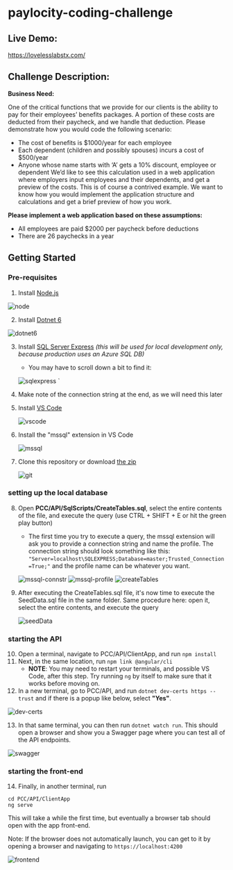# paylocity-coding-challenge

## Live Demo:
https://lovelesslabstx.com/

## Challenge Description:
<strong>Business Need:</strong> 

One of the critical functions that we provide for our clients is the ability to pay for their employees’ benefits 
packages. A portion of these costs are deducted from their paycheck, and we handle that deduction. Please 
demonstrate how you would code the following scenario: 
* The cost of benefits is $1000/year for each employee 
* Each dependent (children and possibly spouses) incurs a cost of $500/year 
* Anyone whose name starts with ‘A’ gets a 10% discount, employee or dependent 
We’d like to see this calculation used in a web application where employers input employees and their 
dependents, and get a preview of the costs. This is of course a contrived example. We want to know how you 
would implement the application structure and calculations and get a brief preview of how you work. 

<strong>Please implement a web application based on these assumptions: </strong>
* All employees are paid $2000 per paycheck before deductions 
* There are 26 paychecks in a year

## Getting Started
    
### Pre-requisites
1. Install [Node.js](https://nodejs.org/en/download/)

![node](https://user-images.githubusercontent.com/16358843/144769656-aa5b469e-bc68-4073-bcbc-f395763bc356.png)

2. Install [Dotnet 6](https://dotnet.microsoft.com/download/dotnet/6.0)

![dotnet6](https://user-images.githubusercontent.com/16358843/144769655-4380ac57-47aa-42b2-9056-7de167d7c21e.png)

3. Install [SQL Server Express](https://www.microsoft.com/en-us/sql-server/sql-server-downloads)  <i>(this will be used for local development only, because production uses an Azure SQL DB)</i>
   - You may have to scroll down a bit to find it:
   
   ![sqlexpress](https://user-images.githubusercontent.com/16358843/144769043-bf063bbb-f076-4963-9627-fb33302cfce3.png)
   `

4. Make note of the connection string at the end, as we will need this later
5. Install [VS Code](https://code.visualstudio.com/download)
    
    ![vscode](https://user-images.githubusercontent.com/16358843/144769672-6f7bfade-a398-41e5-940e-eeed9bdb73e6.png)

6. Install the "mssql" extension in VS Code
   
   ![mssql](https://user-images.githubusercontent.com/16358843/144769136-112a0b5c-251c-41b9-9c7b-8e3c9b0a75f0.png)

7. Clone this repository or download [the zip](https://github.com/justinloveless/paylocity-coding-challenge/archive/refs/heads/main.zip)

    ![git](https://user-images.githubusercontent.com/16358843/144769718-718e3310-0bc4-4ada-a1ef-1e8c18853bfb.png)

### setting up the local database
8. Open <strong>PCC/API/SqlScripts/CreateTables.sql</strong>, select the entire contents of the file, and execute the query (use CTRL + SHIFT + E or hit the green play button)
    - The first time you try to execute a query, the mssql extension will ask you to provide a connection string and name the profile. The connection string should look something like this: ``` "Server=localhost\SQLEXPRESS;Database=master;Trusted_Connection=True;" ``` and the profile name can be whatever you want.
   
   ![mssql-connstr](https://user-images.githubusercontent.com/16358843/144769355-488c0704-4ab2-4b1c-98d8-7a140c3ed810.png)
   ![mssql-profile](https://user-images.githubusercontent.com/16358843/144769360-b7afce06-9538-409d-9adf-baed483af1d2.png)
   ![createTables](https://user-images.githubusercontent.com/16358843/144769366-a6e8f53a-b636-42ff-ac87-591e26377134.png)

9. After executing the CreateTables.sql file, it's now time to execute the SeedData.sql file in the same folder. Same procedure here: open it, select the entire contents, and execute the query
   
   ![seedData](https://user-images.githubusercontent.com/16358843/144769379-d6f11fc0-6f51-407f-85c8-07d80f0596a5.png)

### starting the API
10. Open a terminal, navigate to PCC/API/ClientApp, and run ``` npm install ```
11. Next, in the same location, run ``` npm link @angular/cli ```
    - <strong>NOTE</strong>: You may need to restart your terminals, and possible VS Code, after this step. Try running ``` ng ``` by itself to make sure that it works before moving on.
12. In a new terminal, go to PCC/API, and run ``` dotnet dev-certs https --trust ``` and if there is a popup like below, select <strong>"Yes"</strong>. 
   
   ![dev-certs](https://user-images.githubusercontent.com/16358843/144768947-d8161bc9-a54a-4f5e-ac76-8d36cc872294.png)

13. In that same terminal, you can then run ``` dotnet watch run ```. This should open a browser and show you a Swagger page where you can test all of the API endpoints.
   
   ![swagger](https://user-images.githubusercontent.com/16358843/144769452-7a89b9a3-7f2d-4acb-a059-5c14791074ab.png)

### starting the front-end
14. Finally, in another terminal, run 
```
cd PCC/API/ClientApp
ng serve 
``` 
   
This will take a while the first time, but eventually a browser tab should open with the app front-end.

Note: If the browser does not automatically launch, you can get to it by opening a browser and navigating to ``` https://localhost:4200 ```
   
   ![frontend](https://user-images.githubusercontent.com/16358843/144769536-47dac819-2dc2-4511-97f0-7616d29d2da1.png)


